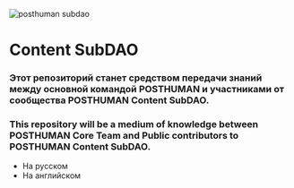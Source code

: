 ![posthuman subdao](https://github.com/Validator-POSTHUMAN/Content-SubDAO/assets/92199696/e92159fb-c1ff-412c-b70c-44b7d43e4250)
# Content SubDAO
### Этот репозиторий станет средством передачи знаний между основной командой POSTHUMAN и участниками от сообщества POSTHUMAN Content SubDAO.<br/>
### This repository will be a medium of knowledge between POSTHUMAN Core Team and Public contributors to POSTHUMAN Content SubDAO.
- На русском
- На английском
